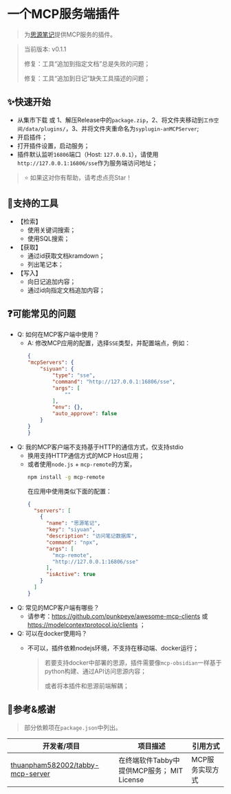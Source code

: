 # 一个MCP服务端插件

> 为[思源笔记](https://github.com/siyuan-note/siyuan)提供MCP服务的插件。

> 当前版本: v0.1.1
>
> 修复：工具“追加到指定文档”总是失败的问题；
>
> 修复：工具“追加到日记”缺失工具描述的问题；

## ✨快速开始

- 从集市下载 或 1、解压Release中的`package.zip`，2、将文件夹移动到`工作空间/data/plugins/`，3、并将文件夹重命名为`syplugin-anMCPServer`;
- 开启插件；
- 打开插件设置，启动服务；
- 插件默认监听`16806`端口（Host: `127.0.0.1`），请使用`http://127.0.0.1:16806/sse`作为服务端访问地址；

> ⭐ 如果这对你有帮助，请考虑点亮Star！

## 🔧支持的工具

- 【检索】
  - 使用关键词搜索；
  - 使用SQL搜索；
- 【获取】
  - 通过id获取文档kramdown；
  - 列出笔记本；
- 【写入】
  - 向日记追加内容；
  - 通过id向指定文档追加内容；

## ❓可能常见的问题

- Q: 如何在MCP客户端中使用？
  - A: 修改MCP应用的配置，选择`SSE`类型，并配置端点，例如：
    ```json
    {
    "mcpServers": {
        "siyuan": {
            "type": "sse",
            "command": "http://127.0.0.1:16806/sse",
            "args": [
                ""
            ],
            "env": {},
            "auto_approve": false
        }
    }
    }
    ```
- Q: 我的MCP客户端不支持基于HTTP的通信方式，仅支持stdio
  - 换用支持HTTP通信方式的MCP Host应用；
  - 或者使用`node.js` + `mcp-remote`的方案，
    ```bash
    npm install -g mcp-remote
    ```
    在应用中使用类似下面的配置：
    ```json
    {
      "servers": [
        {
          "name": "思源笔记",
          "key": "siyuan",
          "description": "访问笔记数据库",
          "command": "npx",
          "args": [
            "mcp-remote",
            "http://127.0.0.1:16806/sse"
          ],
          "isActive": true
        }
      ]
    }
    ```
- Q: 常见的MCP客户端有哪些？
  - 请参考：https://github.com/punkpeye/awesome-mcp-clients 或 https://modelcontextprotocol.io/clients ；
- Q: 可以在docker使用吗？
  - 不可以，插件依赖nodejs环境，不支持在移动端、docker运行；
  
    > 若要支持docker中部署的思源，插件需要像`mcp-obsidian`一样基于python构建、通过API访问思源内容；
    > 
    > 或者将本插件和思源前端解耦；

## 🙏参考&感谢

> 部分依赖项在`package.json`中列出。

| 开发者/项目                                                         | 项目描述           | 引用方式         |
|---------------------------------------------------------------------|----------------|--------------|
| [thuanpham582002/tabby-mcp-server](https://github.com/thuanpham582002/tabby-mcp-server) | 在终端软件Tabby中提供MCP服务； MIT License | MCP服务实现方式 |